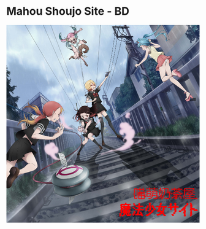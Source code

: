 # Mahou Shoujo Site - BD
![Poster](https://github.com/Nekomoekissaten-SUB/Mahou-Shoujo-Site/blob/master/Poster.png)